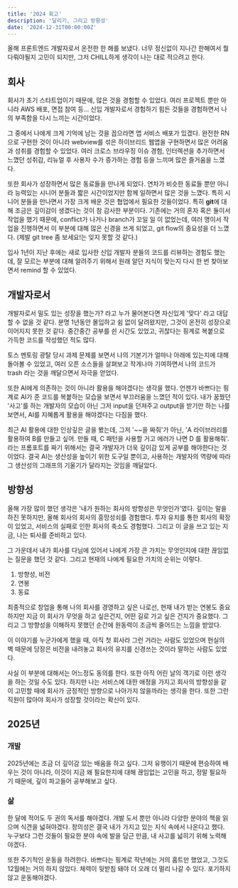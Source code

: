 ```yaml
---
title: '2024 회고'
description: '달리기, 그리고 방향성'
date: '2024-12-31T00:00:00Z'
---
```


올해 프론트엔드 개발자로서 온전한 한 해를 보냈다. 너무 정신없이 지나간 한해여서 뭘 다뤄야될지 고민이 되지만, 그저 CHILL하게 생각이 나는 대로 적으려고 한다.

## 회사

회사가 초기 스타트업이기 때문에, 많은 것을 경험할 수 있었다. 여러 프로젝트 뿐만 아니라 AWS 배포, 면접 참여 등... 신입 개발자로서 경험하기 힘든 것들을 경험하면서 나의 부족함을 다시 느끼는 시간이었다.

그 중에서 나에게 크게 기억에 남는 것을 꼽으라면 앱 서비스 배포가 있겠다. 완전한 RN으로 구현한 것이 아니라 webview를 섞은 하이브리드 웹앱을 구현하면서 많은 어려움과 성취를 경험할 수 있었다. 여러 크로스 브라우징 이슈 경험, 인터렉션을 추가하면서 느꼈던 성취감, 리뉴얼 후 사용자 수가 증가하는 경험 등을 느끼며 많은 즐거움을 느꼈다.

또한 회사가 성장하면서 많은 동료들을 만나게 되었다. 연차가 비슷한 동료들 뿐만 아니라 능력있는 시니어 분들과 짧은 시간이었지만 함께 일하면서 많은 것을 느꼈다. 특히 시니어 분들을 만나면서 가장 크게 배운 것은 협업에서 필요한 것들이었다. 특히 **git**에 대해 조금은 깊이감이 생겼다는 것이 참 감사한 부분이다. 기존에는 거의 혼자 혹은 둘이서 작업을 했기 때문에, conflict가 나거나 branch가 꼬일 일 이 없었는데, 여러 명이서 작업을 진행하면서 이 부분에 대해 많은 신경을 쓰게 되었고, git flow의 중요성을 더 느꼈다. (제발 git tree 좀 보세요!는 잊지 못할 것 같다.)

입사 1년이 지난 후에는 새로 입사한 신입 개발자 분들의 코드를 리뷰하는 경험도 했는데, 잘 모르는 부분에 대해 알려주기 위해서 원래 알던 지식이 맞는지 다시 한 번 찾아보면서 remind 할 수 있었다.

## 개발자로서

개발자로서 밀도 있는 성장을 했는가? 라고 누가 물어본다면 자신있게 '맞다' 라고 대답할 수 없을 것 같다. 분명 1년동안 몰입하고 쉼 없이 달려왔지만, 그것이 온전히 성장으로 이어지지 못한 것 같다. 중간중간 공부를 쉰 시간도 있었고, 귀찮다는 핑계로 복붙으로 가득한 코드를 작성했던 적도 많다.

토스 멘토링 광탈 당시 과제 문제를 보면서 나의 기본기가 얼마나 아래에 있는지에 대해 돌아볼 수 있었고, 여러 오픈 소스들을 살펴보고 작게나마 기여하면서 나의 코드가 trash 라는 것을 깨달으면서 자극을 얻었다.

또한 AI에게 의존하는 것이 아니라 활용을 해야겠다는 생각을 했다. 언젠가 바쁘다는 핑계로 AI가 준 코드를 복붙하는 모습을 보면서 부끄러움을 느꼈던 적이 있다. 내가 꿈꿨던 '사고'를 하는 개발자의 모습이 아닌 그저 input을 던져주고 output을 받기만 하는 나를 보면서, AI를 지혜롭게 활용을 해야겠다는 다짐을 했다.

최근 AI 활용에 대한 인상깊은 글을 봤는데, 그저 '~~을 짜줘'가 아닌, 'A 라이브러리를 활용하여 B를 만들고 싶어. 만들 때, C 패턴을 사용할 거고 에러가 나면 D 를 활용해줘'. 라는 프롬포트를 짜기 위해서는 결국 개발자가 더욱 깊이감 있게 공부를 해야한다는 것이었다. 결국 AI는 생산성을 높이기 위한 도구일 뿐이고, 사용하는 개발자의 역량에 따라 그 생산성의 그래프의 기울기가 달라지는 것임을 깨달았다.

## 방향성

올해 가장 많이 했던 생각은 '내가 원하는 회사의 방향성은 무엇인가'였다. 깊이는 말을 하진 못하지만, 올해 회사의 회사의 흥망성쇠를 경험했다. 투자 유치를 통한 회사의 확장이 있었고, 서비스의 실패로 인한 회사의 축소도 경험했다. 그리고 이 글을 쓰고 있는 지금, 나는 퇴사를 준비하고 있다.

그 가운데서 내가 회사를 다님에 있어서 나에게 가장 큰 가치는 무엇인지에 대한 끊임없는 질문을 했던 것 같다. 그리고 현재의 나에게 필요한 가치의 순위는 이렇다.

1. 방향성, 비전
2. 연봉
3. 동료

최종적으로 창업을 통해 나의 회사를 경영하고 싶은 나로선, 현재 내가 받는 연봉도 중요하지만 지금 이 회사가 무엇을 하고 싶은건지, 어떤 길로 가고 싶은 건지가 중요했다. 그리고 그 방향성을 이해하지 못했던 순간에 원동력이 조금씩 줄어드는 느낌을 받았다.

이 이야기를 누군가에게 했을 때, 아직 첫 회사라 그런 거라는 사람도 있었으며 현실의 벽 때문에 당장은 비전을 내려놓고 회사의 유지를 신경쓰는 것이라 말하는 사람도 있었다.

사실 이 부분에 대해서는 어느정도 동의를 한다. 또한 아직 어린 날의 객기로 이런 생각을 하는 것일 수도 있다. 하지만 나는 서비스에 대한 애정을 가지고 회사의 방향성을 같이 고민할 때에 회사가 긍정적인 방향으로 나아가지 않을까라는 생각을 한다. 또한 그런 직원이 많아야 회사가 성장할 것이라는 확신이 있다.

## 2025년

### 개발

2025년에는 조금 더 깊이감 있는 배움을 하고 싶다. 그저 유행이기 때문에 편승하여 배우는 것이 아니라, 이것이 지금 왜 필요한지에 대해 끊임없는 고민을 하고, 정말 필요하기 때문에, 깊이 파고들어 공부해보고 싶다.

### 삶

한 달에 적어도 두 권의 독서를 해야겠다. 개발 도서 뿐만 아니라 다양한 분야의 책을 읽으며 식견을 넓혀야겠다. 창의성은 결국 내가 가지고 있는 지식 속에서 나온다고 했다. 누구보다 그런 것들이 필요한 분야 속에 발을 담근 만큼, 내 사고를 넓히기 위해 노력해야겠다.

또한 주기적인 운동을 하려한다. 바쁘다는 핑계로 작년에는 거의 홈트만 했었고, 그것도 12월에는 거의 하지 않았다. 체력이 뒷받침 돼야 더 오래 더 멀리 나갈 수 있다. 포기하지 않고 운동해야겠다.
